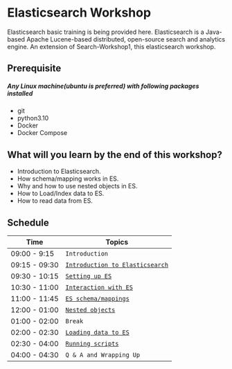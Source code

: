 # Elasticsearch Workshop

Elasticsearch basic training is being provided here. Elasticsearch is a Java-based Apache 
Lucene-based distributed, open-source search and analytics engine. An extension of 
Search-Workshop1, this elasticsearch workshop.

## Prerequisite

##### Any Linux machine(ubuntu is preferred) with following packages installed
- git
- python3.10
- Docker
- Docker Compose

## What will you learn by the end of this workshop?
- Introduction to Elasticsearch.
- How schema/mapping works in ES.
- Why and how to use nested objects in ES.
- How to Load/Index data to ES.
- How to read data from ES.


## Schedule
| Time            | Topics
|-----------------|-------
| 09:00 - 9:15   |  `Introduction`
| 09:15 - 09:30   |  [`Introduction to Elasticsearch`](docs/elasticsearch_introduction.md)
| 09:30 - 10:15   |  [`Setting up ES`](docs/es_in_docker.md)
| 10:30 - 11:00   |  [`Interaction with ES`](docs/interaction_with_es.md)
| 11:00 - 11:45   |  [`ES schema/mappings`](docs/mapping_intro.md)
| 12:00 - 01:00    | [`Nested objects`](docs/nested_objects.md)
| 01:00 - 02:00   |  `Break`
| 02:00 - 02:30  |  [`Loading data to ES`](docs/load_cmd.md)
| 02:30 - 04:00   | [`Running scripts`](docs/script_run.md)
| 04:00 - 04:30    |  `Q & A and Wrapping Up`